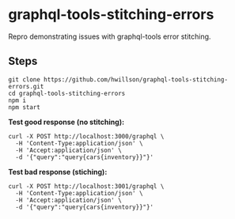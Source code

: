 # graphql-tools-stitching-errors

Repro demonstrating issues with graphql-tools error stitching.

## Steps

```
git clone https://github.com/hwillson/graphql-tools-stitching-errors.git
cd graphql-tools-stitching-errors
npm i
npm start
```

**Test good response (no stitching):**

```
curl -X POST http://localhost:3000/graphql \
  -H 'Content-Type:application/json' \
  -H 'Accept:application/json' \
  -d '{"query":"query{cars{inventory}}"}'
```

**Test bad response (stiching):**

```
curl -X POST http://localhost:3001/graphql \
  -H 'Content-Type:application/json' \
  -H 'Accept:application/json' \
  -d '{"query":"query{cars{inventory}}"}'
```
